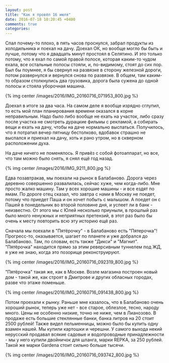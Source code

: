 ```yaml
---
layout: post
title: "Как я провёл 16 июля"
date: 2016-07-18 10:20:45 +0400
comments: true
categories: 
---
```

Спал почему-то плохо, в пять часов проснулся, забрал продукты из холодильника и поехал на дачу. Доехал ОК, но вообще могло бы быть и лучше, потому что я двадцать минут простоял в Селятино. И это только потому, что я ехал по самой правой полосе, которая каким-то чудом ехала, все остальные полосы стояли, и, по-видимому, стоят до сих пор. Был бы поумнее, я бы свернул на развязке в сторону железной дороги, потом развернулся и вернулся снова по развязке. В общем, там каким-то образом столкнулись два грузовика, дорога была сужена до одной полосы и стояла уборочная машина.

{% img center /images/2016/IMG_20160716_071953_800.jpg %}

Доехал в итоге за два часа. На самом деле я вообще изрядно сглупил, то есть мой план планирования времени оказался в корне неправильным. Надо было либо вообще не ехать на участок, либо сразу после участка не смотреть дурацкие фильмы с рекламой, а собирать вещи и ехать на дачу, чтобы на даче нормально выспаться. Получилось, что я потратил вечер пятницу бестолково, вдобавок страшно не выспался и приехал на дачу, хоть и рано утром, но в скверном расположении духа. 

На даче ничего не поменялось. Я привёз с собой фотоаппарат, но все, что там можно было снять, я снял ещё год назад.

{% img center /images/2016/IMG_9211_800.jpg %}

Едва позавтракав, мы поехали на рынок в Балабаново. Дорога через деревню совершенно развалилась, сейчас хуже, чем когда-либо. Мне просто жалко машину. Там у всех хорошие машины - и все ездят по ямам. По дороге отец сказал, что завтра с нами в Москву не поедет, потому что приедет Паша и он хочет побыть с малышом. А поедет он с Пашей в понедельник во второй половине дня, и успеет ли в банк - неизвестно. От этого мы с Юлей несколько приуныли, в прошлый раз было много ненужных и неприятных претензий, в этот раз было бы очень к месту повторить всю эту историю ещё раз.

Сначала мы поехали в "Пятёрочку" - в Балабаново есть "Пятерочка"! Прогресс-то, оказывается, шагает по планете и уже добрался до Балабаново. Там, по словам, есть также "Дикси" и "Магнит". "Пятёрочка" находится прямо за этим реверсивным туннелем под ЖД, я уже не знаю, когда это позорище реконструируют. 

{% img center /images/2016/IMG_20160716_092319_800.jpg %}

"Пятёрочка" такая же, как в Москве. Возле магазина построен новый дом - такой же, как строят в Дмитрове и других обласных городах, разве что этаже поменьше.

{% img center /images/2016/IMG_20160716_091438_800.jpg %}

Потом проехали к рынку. Раньше мне казалось, что в Балабаново очень хороший рынок, теперь уже нет - все старое, облезлое, тесно, народу много. Цены не особенно низкие, точно не ниже, чем в Лианозово. В продаже есть большие стеклянные банки, банка литров на 20 стоит 2500 рублей! Также видел пельменницы, можно было бы купить одну взамен нашей. Мы купили картошки и черешни. У самого выхода некий нерусский продавал всякие садовые и водопроводные принадлежности - мы у него купили двойничок для шланга, марки REPKA, за 250 рублей. Такой же марки Gardena стоит сильно больше тысячи. 

{% img center /images/2016/IMG_20160716_093742_800.jpg %}

